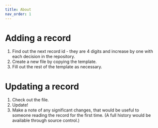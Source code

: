 ```yaml
---
title: About
nav_order: 1
---
```


# Adding a record
1. Find out the next record id - they are 4 digits and increase by one with each decision in the repository.
2. Create a new file by copying the template.
3. Fill out the rest of the template as necessary.

# Updating a record
1. Check out the file.
2. Update!
3. Make a note of any significant changes, that would be useful to someone reading the record for the first time. (A full history would be available through source control.)
